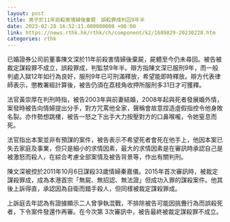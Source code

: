 ```yaml
---
layout: post
title: 男子於11年前殺害情婦後棄屍　誤殺罪成判囚9年半
date: 2023-02-28 16:52:11.000000000 +08:00
link: https://news.rthk.hk/rthk/ch/component/k2/1689829-20230228.htm
categories: rthk
---
```


已婚證券公司前董事陳文深於11年前殺害情婦後棄屍，屍體至今仍未尋回。被告被裁定謀殺罪不成立，誤殺罪成，判監禁9年半。辯方指陳文深已服刑9年，而一般判處入獄12年如行為良好，服刑9年已可刑滿釋放，希望能即時釋放。辯方代表律師表示，懲教署經計算後，被告仍須在荔枝角收押所服刑多31日才可獲釋。

法官黃崇厚在判刑時指，被告2003年與前妻結婚，2008年起與死者發展婚外情，案發時被告向情婦提出分手，對方咒罵他全家，聲稱會故意捏造虛假指控令他身敗名裂。亦作勢想跳樓，被告一怒之下出手大力按壓對方的口鼻喉嚨，令她窒息而死。

法官指出本案並非有預謀的案件，被告表示不希望死者會死在他手上，他因本案已失去家庭及事業，但只是細小的求情因素，最大的求情因素是在審訊時承認自己是被激怒而殺人，在綜合考慮全部案情及被告背景等，作出有關判刑。

陳文深被控於2011年10月6日謀殺33歲情婦秦嘉儀。2015年首次審訊時，被裁定謀殺罪成，成為本港首宗「無屍、無招認、無法證」但成功入罪的謀殺案件。他其後上訴得直，承認因為自衛而錯手殺人，但同樣被裁定謀殺罪成。

上訴庭去年認為有證據顯示二人曾爭執混戰，不排除被告可能因挑釁行為而誤殺死者，下令案件發還作再審。在今次第 3次審訊中，被告最終被裁定謀殺罪不成立。

